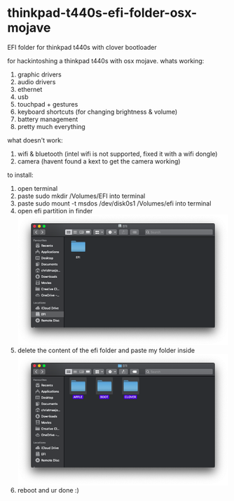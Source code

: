 # thinkpad-t440s-efi-folder-osx-mojave
EFI folder for thinkpad t440s with clover bootloader

for hackintoshing a thinkpad t440s with osx mojave.
whats working:
1. graphic drivers
2. audio drivers
3. ethernet
4. usb
5. touchpad + gestures
6. keyboard shortcuts (for changing brightness & volume)
7. battery management
8. pretty much everything

what doesn't work:
1. wifi & bluetooth (intel wifi is not supported, fixed it with a wifi dongle)
2. camera (havent found a kext to get the camera working)

to install:

1. open terminal
2. paste sudo mkdir /Volumes/EFI into terminal
3. paste sudo mount -t msdos /dev/disk0s1 /Volumes/efi into terminal
4. open efi partition in finder
![Alt text](pics/EFI.png?raw=true "Screenshot")
5. delete the content of the efi folder and paste my folder inside
![Alt text](pics/EFI_delete.png?raw=true "Screenshot")
6. reboot and ur done :)
